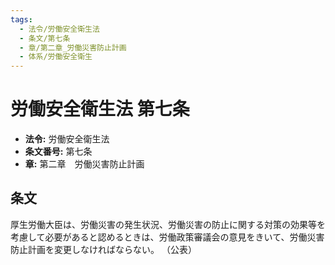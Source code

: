 ```yaml
---
tags:
  - 法令/労働安全衛生法
  - 条文/第七条
  - 章/第二章_労働災害防止計画
  - 体系/労働安全衛生
---
```

# 労働安全衛生法 第七条

- **法令:** 労働安全衛生法
- **条文番号:** 第七条
- **章:** 第二章　労働災害防止計画

## 条文
厚生労働大臣は、労働災害の発生状況、労働災害の防止に関する対策の効果等を考慮して必要があると認めるときは、労働政策審議会の意見をきいて、労働災害防止計画を変更しなければならない。
（公表）

